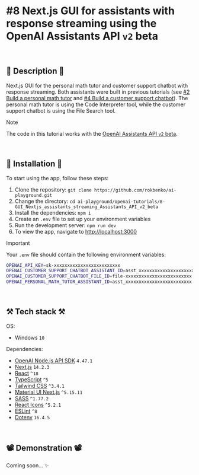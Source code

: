 # #8 Next.js GUI for assistants with response streaming using the OpenAI Assistants API `v2` beta

<br>

## 📖 Description 📖

Next.js GUI for the personal math tutor and customer support chatbot with response streaming. Both assistants were built in previous tutorials (see [#2 Build a personal math tutor](https://github.com/rokbenko/ai-playground/tree/main/openai-tutorials/2-Build_personal_math_tutor) and [#4 Build a customer support chatbot](https://github.com/rokbenko/ai-playground/tree/main/openai-tutorials/4-Build_customer_support_chatbot)). The personal math tutor is using the Code Interpreter tool, while the customer support chatbot is using the File Search tool.

> [!NOTE]
> The code in this tutorial works with the [OpenAI Assistants API `v2` beta](https://platform.openai.com/docs/api-reference/assistants).

<br>

## 🚀 Installation 🚀

To start using the app, follow these steps:

1. Clone the repository: `git clone https://github.com/rokbenko/ai-playground.git`
2. Change the directory: `cd ai-playground/openai-tutorials/8-GUI_Nextjs_assistants_streaming_Assistants_API_v2_beta`
3. Install the dependencies: `npm i`
4. Create an `.env` file to set up your environment variables
5. Run the development server: `npm run dev`
6. To view the app, navigate to [http://localhost:3000](http://localhost:3000)

> [!IMPORTANT]
> Your `.env` file should contain the following environment variables:
>
> ```bash
> OPENAI_API_KEY=sk-xxxxxxxxxxxxxxxxxxxxxxxxx
> OPENAI_CUSTOMER_SUPPORT_CHATBOT_ASSISTANT_ID=asst_xxxxxxxxxxxxxxxxxxxxxxxxx
> OPENAI_CUSTOMER_SUPPORT_CHATBOT_FILE_ID=file-xxxxxxxxxxxxxxxxxxxxxxxxx
> OPENAI_PERSONAL_MATH_TUTOR_ASSISTANT_ID=asst_xxxxxxxxxxxxxxxxxxxxxxxxx
> ```

<br>

## ⚒️ Tech stack ⚒️

OS:

- Windows `10`

Dependencies:

- [OpenAI Node.js API SDK](https://www.npmjs.com/package/openai) `4.47.1`
- [Next.js](https://www.npmjs.com/package/next) `14.2.3`
- [React](https://www.npmjs.com/package/react) `^18`
- [TypeScript](https://www.npmjs.com/package/typescript) `^5`
- [Tailwind CSS](https://www.npmjs.com/package/tailwindcss) `^3.4.1`
- [Material UI Next.js](https://www.npmjs.com/package/@mui/material-nextjs) `^5.15.11`
- [SASS](https://www.npmjs.com/package/sass) `^1.77.2`
- [React Icons](https://www.npmjs.com/package/react-icons) `^5.2.1`
- [ESLint](https://www.npmjs.com/package/eslint) `^8`
- [Dotenv](https://www.npmjs.com/package/dotenv) `16.4.5`

<br>

## 📽️ Demonstration 📽️

Coming soon... ✨
